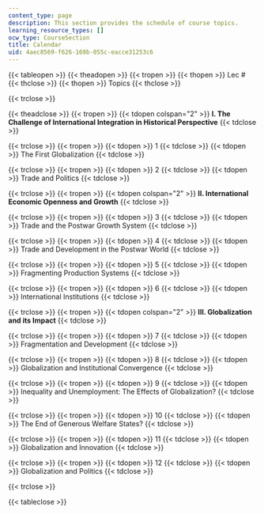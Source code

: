 ```yaml
---
content_type: page
description: This section provides the schedule of course topics.
learning_resource_types: []
ocw_type: CourseSection
title: Calendar
uid: 4aec8569-f626-169b-055c-eacce31253c6
---
```


{{< tableopen >}}
{{< theadopen >}}
{{< tropen >}}
{{< thopen >}}
Lec #
{{< thclose >}}
{{< thopen >}}
Topics
{{< thclose >}}

{{< trclose >}}

{{< theadclose >}}
{{< tropen >}}
{{< tdopen colspan="2" >}}
**I. The Challenge of International Integration in Historical Perspective**
{{< tdclose >}}

{{< trclose >}}
{{< tropen >}}
{{< tdopen >}}
1
{{< tdclose >}}
{{< tdopen >}}
The First Globalization
{{< tdclose >}}

{{< trclose >}}
{{< tropen >}}
{{< tdopen >}}
2
{{< tdclose >}}
{{< tdopen >}}
Trade and Politics
{{< tdclose >}}

{{< trclose >}}
{{< tropen >}}
{{< tdopen colspan="2" >}}
**II. International Economic Openness and Growth**
{{< tdclose >}}

{{< trclose >}}
{{< tropen >}}
{{< tdopen >}}
3
{{< tdclose >}}
{{< tdopen >}}
Trade and the Postwar Growth System
{{< tdclose >}}

{{< trclose >}}
{{< tropen >}}
{{< tdopen >}}
4
{{< tdclose >}}
{{< tdopen >}}
Trade and Development in the Postwar World
{{< tdclose >}}

{{< trclose >}}
{{< tropen >}}
{{< tdopen >}}
5
{{< tdclose >}}
{{< tdopen >}}
Fragmenting Production Systems
{{< tdclose >}}

{{< trclose >}}
{{< tropen >}}
{{< tdopen >}}
6
{{< tdclose >}}
{{< tdopen >}}
International Institutions
{{< tdclose >}}

{{< trclose >}}
{{< tropen >}}
{{< tdopen colspan="2" >}}
**III. Globalization and its Impact**
{{< tdclose >}}

{{< trclose >}}
{{< tropen >}}
{{< tdopen >}}
7
{{< tdclose >}}
{{< tdopen >}}
Fragmentation and Development
{{< tdclose >}}

{{< trclose >}}
{{< tropen >}}
{{< tdopen >}}
8
{{< tdclose >}}
{{< tdopen >}}
Globalization and Institutional Convergence
{{< tdclose >}}

{{< trclose >}}
{{< tropen >}}
{{< tdopen >}}
9
{{< tdclose >}}
{{< tdopen >}}
Inequality and Unemployment: The Effects of Globalization?
{{< tdclose >}}

{{< trclose >}}
{{< tropen >}}
{{< tdopen >}}
10
{{< tdclose >}}
{{< tdopen >}}
The End of Generous Welfare States?
{{< tdclose >}}

{{< trclose >}}
{{< tropen >}}
{{< tdopen >}}
11
{{< tdclose >}}
{{< tdopen >}}
Globalization and Innovation
{{< tdclose >}}

{{< trclose >}}
{{< tropen >}}
{{< tdopen >}}
12
{{< tdclose >}}
{{< tdopen >}}
Globalization and Politics
{{< tdclose >}}

{{< trclose >}}

{{< tableclose >}}
